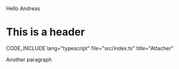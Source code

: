 Hello Andreas

# This is a header

CODE_INCLUDE lang="typescript" file="src/index.ts" title="Attacher"

Another paragraph